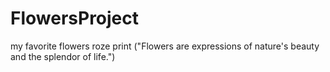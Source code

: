 # FlowersProject
my favorite flowers roze
print ("Flowers are expressions of nature's beauty and the splendor of life.")



